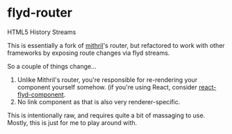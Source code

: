 # flyd-router

HTML5 History Streams

This is essentially a fork of [mithril](https://github.com/lhorie/mithril.js/)'s router, but refactored to work with other frameworks by exposing route changes via flyd streams.

So a couple of things change...

1) Unlike Mithril's router, you're responsible for re-rendering your component yourself somehow.  (if you're using React, consider [react-flyd-component](https://github.com/sdougbrown/react-flyd-componen).
2) No link component as that is also very renderer-specific.

This is intentionally raw, and requires quite a bit of massaging to use.  Mostly, this is just for me to play around with.
